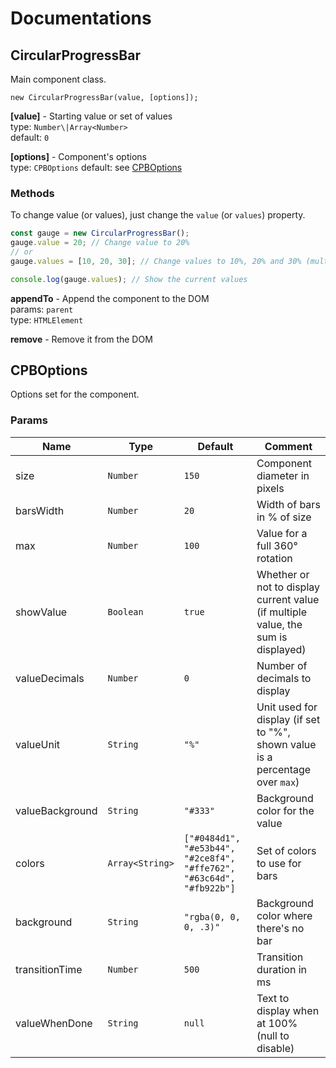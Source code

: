 # Documentations

## CircularProgressBar
Main component class.

    new CircularProgressBar(value, [options]);

**[value]** - Starting value or set of values  
type: ``Number\|Array<Number>``  
default: ``0``

**[options]** - Component's options  
type: ``CPBOptions``
default: see [CPBOptions](#cpboptions)

### Methods

To change value (or values), just change the ``value`` (or ``values``) property.

```js
const gauge = new CircularProgressBar();
gauge.value = 20; // Change value to 20%
// or
gauge.values = [10, 20, 30]; // Change values to 10%, 20% and 30% (multiple bars)

console.log(gauge.values); // Show the current values
```

**appendTo** - Append the component to the DOM  
params: ``parent``  
type: ``HTMLElement``

**remove** - Remove it from the DOM  


## CPBOptions
Options set for the component.

### Params

| Name | Type | Default | Comment |
| --- | --- | --- | --- |
| size | ``Number`` | ``150`` | Component diameter in pixels |
| barsWidth | ``Number`` | ``20`` | Width of bars in % of size |
| max | ``Number`` | ``100`` | Value for a full 360° rotation |
| showValue | ``Boolean`` | ``true`` | Whether or not to display current value (if multiple value, the sum is displayed) |
| valueDecimals | ``Number`` | ``0`` | Number of decimals to display |
| valueUnit | ``String`` | ``"%"`` | Unit used for display (if set to "%", shown value is a percentage over `max`) |
| valueBackground | ``String`` | ``"#333"`` | Background color for the value |
| colors | ``Array<String>`` | ``["#0484d1", "#e53b44", "#2ce8f4", "#ffe762", "#63c64d", "#fb922b"]`` | Set of colors to use for bars |
| background | ``String`` | ``"rgba(0, 0, 0, .3)"`` | Background color where there's no bar |
| transitionTime | ``Number`` | ``500`` | Transition duration in ms |
| valueWhenDone | ``String`` | ``null`` | Text to display when at 100% (null to disable) |
